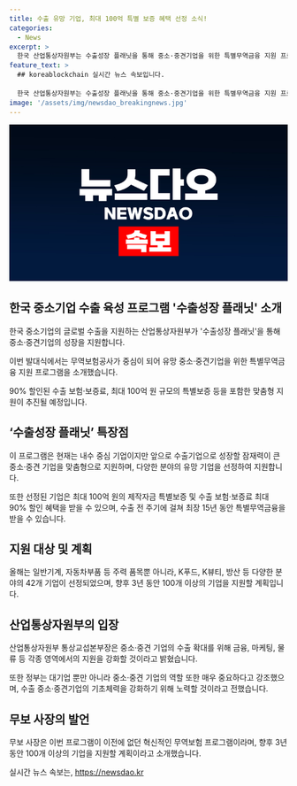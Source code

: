 ```yaml
---
title: 수출 유망 기업, 최대 100억 특별 보증 혜택 선정 소식!
categories:
  - News
excerpt: >
  한국 산업통상자원부는 수출성장 플래닛을 통해 중소·중견기업을 위한 특별무역금융 지원 프로그램을 발표했다. 이 프로그램은 최대 100억 원의 보증, 수출 보험·보증료 최대 90% 할인 등의 맞춤형 지원을 제공하여 내수 중심 기업의 글로벌 수출로의 성장을 지원한다. 올해에는 42개 기업이 선정되었으며, 대기업 뿐만 아니라 중소·중견 기업의 역할도 매우 중요하다는 산업통상자원부의 발언과 무보 사장의 발표가 포함되어 있다. (출처: 정책브리핑 www.korea.kr)
feature_text: >
  ## koreablockchain 실시간 뉴스 속보입니다.

  한국 산업통상자원부는 수출성장 플래닛을 통해 중소·중견기업을 위한 특별무역금융 지원 프로그램을 발표했다. 이 프로그램은 최대 100억 원의 보증, 수출 보험·보증료 최대 90% 할인 등의 맞춤형 지원을 제공하여 내수 중심 기업의 글로벌 수출로의 성장을 지원한다. 올해에는 42개 기업이 선정되었으며, 대기업 뿐만 아니라 중소·중견 기업의 역할도 매우 중요하다는 산업통상자원부의 발언과 무보 사장의 발표가 포함되어 있다. (출처: 정책브리핑 www.korea.kr)
image: '/assets/img/newsdao_breakingnews.jpg'
---
```


<p><img src="/assets/img/newsdao_breakingnews.jpg" alt="koreablockchain 속보" /></p>

<h2 data-ke-size="size26">한국 중소기업 수출 육성 프로그램 '수출성장 플래닛' 소개</h2>

<p data-ke-size="size16">한국 중소기업의 글로벌 수출을 지원하는 산업통상자원부가 '수출성장 플래닛'을 통해 중소·중견기업의 성장을 지원합니다.</p>

<p data-ke-size="size16">이번 발대식에서는 무역보험공사가 중심이 되어 유망 중소·중견기업을 위한 특별무역금융 지원 프로그램을 소개했습니다.</p>

<p data-ke-size="size16">90% 할인된 수출 보험·보증료, 최대 100억 원 규모의 특별보증 등을 포함한 맞춤형 지원이 추진될 예정입니다.</p>

<h2 data-ke-size="size26">‘수출성장 플래닛’ 특장점</h2>

<p data-ke-size="size16">이 프로그램은 현재는 내수 중심 기업이지만 앞으로 수출기업으로 성장할 잠재력이 큰 중소·중견 기업을 맞춤형으로 지원하며, 다양한 분야의 유망 기업을 선정하여 지원합니다.</p>

<p data-ke-size="size16">또한 선정된 기업은 최대 100억 원의 제작자금 특별보증 및 수출 보험·보증료 최대 90% 할인 혜택을 받을 수 있으며, 수출 전 주기에 걸쳐 최장 15년 동안 특별무역금융을 받을 수 있습니다.</p>

<h2 data-ke-size="size26">지원 대상 및 계획</h2>

<p data-ke-size="size16">올해는 일반기계, 자동차부품 등 주력 품목뿐 아니라, K푸드, K뷰티, 방산 등 다양한 분야의 42개 기업이 선정되었으며, 향후 3년 동안 100개 이상의 기업을 지원할 계획입니다.</p>

<h2 data-ke-size="size26">산업통상자원부의 입장</h2>

<p data-ke-size="size16">산업통상자원부 통상교섭본부장은 중소·중견 기업의 수출 확대를 위해 금융, 마케팅, 물류 등 각종 영역에서의 지원을 강화할 것이라고 밝혔습니다.</p>

<p data-ke-size="size16">또한 정부는 대기업 뿐만 아니라 중소·중견 기업의 역할 또한 매우 중요하다고 강조했으며, 수출 중소·중견기업의 기초체력을 강화하기 위해 노력할 것이라고 전했습니다.</p>

<h2 data-ke-size="size26">무보 사장의 발언</h2>

<p data-ke-size="size16">무보 사장은 이번 프로그램이 이전에 없던 혁신적인 무역보험 프로그램이라며, 향후 3년 동안 100개 이상의 기업을 지원할 계획이라고 소개했습니다.</p>

<p data-ke-size="size16"></p>
실시간 뉴스 속보는, <a href="https://newsdao.kr" rel="dofollow">https://newsdao.kr</a>


